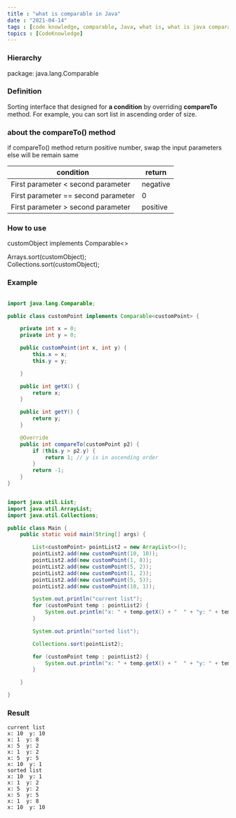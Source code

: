 ```yaml
---
title : "what is comparable in Java"
date : "2021-04-14"
tags : [code knowledge, comparable, Java, what is, what is java comparable]
topics : [CodeKnowledge]
---
```


### Hierarchy

package: java.lang.Comparable

### Definition

Sorting interface that designed for **a condition** by overriding **compareTo** method. For example, you can sort list in ascending order of size.

### about the compareTo() method

if compareTo() method return positive number, swap the input parameters  
else will be remain same

| condition                           | return   |
| ----------------------------------- | -------- |
| First parameter < second parameter  | negative |
| First parameter == second parameter | 0        |
| First parameter > second parameter  | positive |


### How to use

customObject implements Comparable<>  

Arrays.sort(customObject);   
Collections.sort(customObject);   

### Example
```java

import java.lang.Comparable;

public class customPoint implements Comparable<customPoint> {

    private int x = 0;
    private int y = 0;

    public customPoint(int x, int y) {
        this.x = x;
        this.y = y;

    }

    public int getX() {
        return x;
    }

    public int getY() {
        return y;
    }

    @Override
    public int compareTo(customPoint p2) {
        if (this.y > p2.y) {
            return 1; // y is in ascending order
        }
        return -1;
    }
}
```
```java

import java.util.List;
import java.util.ArrayList;
import java.util.Collections;

public class Main {
    public static void main(String[] args) {

        List<customPoint> pointList2 = new ArrayList<>();
        pointList2.add(new customPoint(10, 10));
        pointList2.add(new customPoint(1, 8));
        pointList2.add(new customPoint(5, 2));
        pointList2.add(new customPoint(1, 2));
        pointList2.add(new customPoint(5, 5));
        pointList2.add(new customPoint(10, 1));

        System.out.println("current list");
        for (customPoint temp : pointList2) {
            System.out.println("x: " + temp.getX() + "  " + "y: " + temp.getY());
        }

        System.out.println("sorted list");

        Collections.sort(pointList2);

        for (customPoint temp : pointList2) {
            System.out.println("x: " + temp.getX() + "  " + "y: " + temp.getY());
        }

    }

}
```
### Result
```
current list
x: 10  y: 10
x: 1  y: 8
x: 5  y: 2
x: 1  y: 2
x: 5  y: 5
x: 10  y: 1
sorted list
x: 10  y: 1
x: 1  y: 2
x: 5  y: 2
x: 5  y: 5
x: 1  y: 8
x: 10  y: 10
```